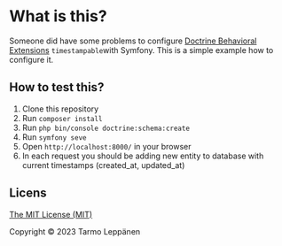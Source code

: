 # What is this?

Someone did have some problems to configure [Doctrine Behavioral Extensions](https://github.com/doctrine-extensions/DoctrineExtensions)
`timestampable`with Symfony. This is a simple example how to configure it.

## How to test this?

1. Clone this repository
2. Run `composer install`
3. Run `php bin/console doctrine:schema:create`
4. Run `symfony seve`
5. Open `http://localhost:8000/` in your browser
6. In each request you should be adding new entity to database with current timestamps (created_at, updated_at)

## Licens

[The MIT License (MIT)](LICENSE)

Copyright © 2023 Tarmo Leppänen
